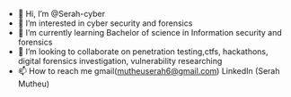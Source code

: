 - 👋 Hi, I’m @Serah-cyber
- 👀 I’m interested in cyber security and forensics 
- 🌱 I’m currently learning Bachelor of science in Information security and forensics 
- 💞️ I’m looking to collaborate on penetration testing,ctfs, hackathons, digital forensics investigation, vulnerability researching 
- 📫 How to reach me gmail(mutheuserah6@gmail.com) LinkedIn (Serah Mutheu)

<!---
Serah-cyber/Serah-cyber is a ✨ special ✨ repository because its `README.md` (this file) appears on your GitHub profile.
You can click the Preview link to take a look at your changes.
--->

